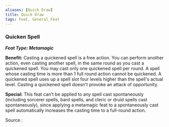 ```yaml
---
aliases: [Quick Draw]
title: Quick Draw
tags: Feat, General_Feat
---
```

### Quicken Spell 
***Feat Type: Metamagic***

**Benefit:** Casting a quickened spell is a free action. You can perform
another action, even casting another spell, in the same round as you
cast a quickened spell. You may cast only one quickened spell per round.
A spell whose casting time is more than 1 full round action cannot be
quickened. A quickened spell uses up a spell slot four levels higher
than the spell's actual level. Casting a quickened spell doesn't provoke
an attack of opportunity.

**Special:** This feat can't be applied to any spell cast spontaneously
(including sorcerer spells, bard spells, and cleric or druid spells cast
spontaneously), since applying a metamagic feat to a spontaneously cast
spell automatically increases the casting time to a full-round action.


Source :